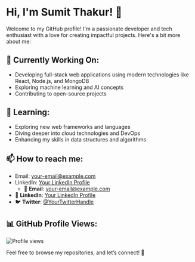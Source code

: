 # Hi, I'm Sumit Thakur! 👋

Welcome to my GitHub profile! I'm a passionate developer and tech enthusiast with a love for creating impactful projects. Here's a bit more about me:

## 🔭 Currently Working On:
- Developing full-stack web applications using modern technologies like React, Node.js, and MongoDB
- Exploring machine learning and AI concepts
- Contributing to open-source projects

## 🌱 Learning:
- Exploring new web frameworks and languages
- Diving deeper into cloud technologies and DevOps
- Enhancing my skills in data structures and algorithms

## 📫 How to reach me:
- Email: [your-email@example.com](sumitthakur5499@gmail.com)
- LinkedIn: [Your LinkedIn Profile](https://www.linkedin.com/in/sumitthakur55)
  - 📧 **Email**: [your-email@example.com](mailto:sumitthakur5499@gmail.com)
- 🔗 **LinkedIn**: [Your LinkedIn Profile](https://www.linkedin.com/in/sumitthakur55)
- 🐦 **Twitter**: [@YourTwitterHandle](https://twitter.com/Sumitthakur_55)

## 📊 GitHub Profile Views:
![Profile views](https://komarev.com/ghpvc/?username=SumitThakur-55&color=dc143c)

Feel free to browse my repositories, and let’s connect! 🙂
